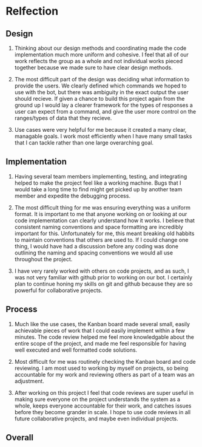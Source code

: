 # Relfection
## Design
1. Thinking about our design methods and coordinating made the code implementation much more uniform and cohesive. I feel that all of our work reflects the group as a whole and not individual works pieced together because we made sure to have clear design methods.

2. The most difficult part of the design was deciding what information to provide the users. We clearly defined which commands we hoped to use with the bot, but there was ambiguity in the exact output the user should recieve. If given a chance to build this project again from the ground up I would lay a clearer framework for the types of responses a user can expect from a command, and give the user more control on the ranges/types of data that they recieve.

3. Use cases were very helpful for me because it created a many clear, managable goals. I work most efficiently when I have many small tasks that I can tackle rather than one large overarching goal.

## Implementation
1. Having several team members implementing, testing, and integrating helped to make the project feel like a working machine. Bugs that I would take a long time to find might get picked up by another team member and expedite the debugging process. 

2. The most difficult thing for me was ensuring everything was a uniform format. It is important to me that anyone working on or looking at our code implementation can clearly understand how it works. I believe that consistent naming conventions and space formatting are incredibly important for this. Unfortunately for me, this meant breaking old habbits to maintain conventions that others are used to. If I could change one thing, I would have had a discussion before any coding was done outlining the naming and spacing conventions we would all use throughout the project.

3. I have very rarely worked with others on code projects, and as such, I was not very familiar with github prior to working on our bot. I certainly plan to continue honing my skills on git and github because they are so powerful for collaborative projects.


## Process
1. Much like the use cases, the Kanban board made several small, easily achievable pieces of work that I could easily implement within a few minutes. The code review helped me feel more knowledgable about the entire scope of the project, and made me feel responsible for having well executed and well formatted code solutions.

2. Most difficult for me was routinely checking the Kanban board and code reviewing. I am most used to working by myself on projects, so being accountable for my work and reviewing others as part of a team was an adjustment.

3. After working on this project I feel that code reviews are super useful in making sure everyone on the project understands the system as a whole, keeps everyone accountable for their work, and catches issues before they become grander in scale. I hope to use code reviews in all future collaborative projects, and maybe even individual projects.

## Overall
